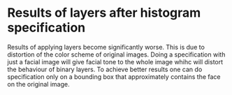 # Results of layers after histogram specification

Results of applying layers become significantly worse. This is due to distortion of the color scheme of original images. Doing a specification with just a facial image will give facial tone to the whole image whihc will distort the behaviour of binary layers. To achieve better results one can do specification only on a bounding box that approximately contains the face on the original image.
